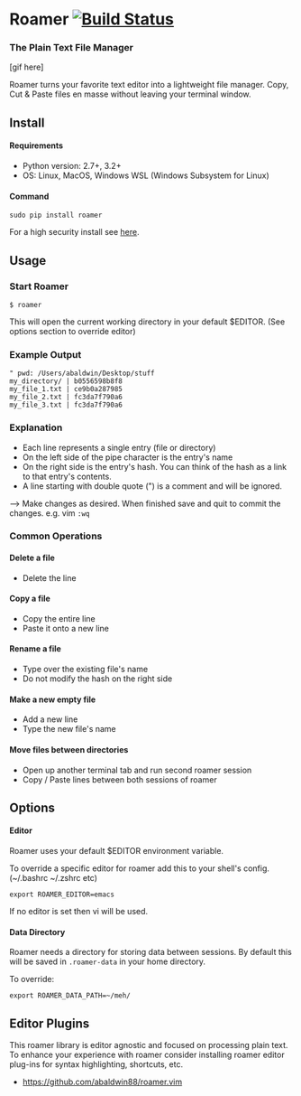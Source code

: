 # Roamer [![Build Status](https://travis-ci.org/abaldwin88/roamer.svg?branch=master)](https://travis-ci.org/abaldwin88/roamer)
### The Plain Text File Manager

[gif here]

Roamer turns your favorite text editor into a lightweight file manager.  Copy, Cut & Paste files en masse without leaving your terminal window.

## Install
#### Requirements
* Python version: 2.7+, 3.2+
* OS: Linux, MacOS, Windows WSL (Windows Subsystem for Linux)

#### Command
```shell
sudo pip install roamer
```

For a high security install see [here](doc/faq.md).

## Usage

### Start Roamer
```shell
$ roamer
```
This will open the current working directory in your default $EDITOR.  (See options section to override editor)

### Example Output
```shell
" pwd: /Users/abaldwin/Desktop/stuff
my_directory/ | b0556598b8f8
my_file_1.txt | ce9b0a287985
my_file_2.txt | fc3da7f790a6
my_file_3.txt | fc3da7f790a6
```

### Explanation

* Each line represents a single entry (file or directory)
* On the left side of the pipe character is the entry's name
* On the right side is the entry's hash.  You can think of the hash as a link to that entry's contents.
* A line starting with double quote (") is a comment and will be ignored.

--> Make changes as desired.  When finished save and quit to commit the changes.  e.g.  vim `:wq`

### Common Operations

#### Delete a file
 * Delete the line

#### Copy a file
* Copy the entire line
* Paste it onto a new line

#### Rename a file
* Type over the existing file's name
* Do not modify the hash on the right side

#### Make a new empty file
* Add a new line
* Type the new file's name

#### Move files between directories
* Open up another terminal tab and run second roamer session
* Copy / Paste lines between both sessions of roamer



## Options

#### Editor
Roamer uses your default $EDITOR environment variable.

To override a specific editor for roamer add this to your shell's config. (~/.bashrc   ~/.zshrc  etc)
```shell
export ROAMER_EDITOR=emacs
```

If no editor is set then vi will be used.

#### Data Directory
Roamer needs a directory for storing data between sessions.  By default this will be saved in `.roamer-data` in your home directory.

To override:
```shell
export ROAMER_DATA_PATH=~/meh/
```


## Editor Plugins

This roamer library is editor agnostic and focused on processing plain text.  To enhance your experience with roamer consider installing roamer editor plug-ins for syntax highlighting, shortcuts, etc.

* https://github.com/abaldwin88/roamer.vim

